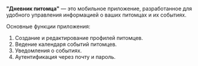 **"Дневник питомца"** — это мобильное приложение, разработанное для удобного управления информацией о ваших питомцах и их событиях.

Основные функции приложения:

1. Создание и редактирование профилей питомцев.
2. Ведение календаря событий питомцев.
3. Уведомления о событиях.
4. Аутентификация через почту и пароль.